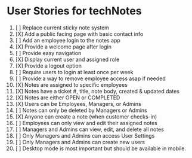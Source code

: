 # User Stories for techNotes

1. [ ] Replace current sticky note system
2. [X] Add a public facing page with basic contact info
3. [ ] Add an employee login to the notes app
4. [X] Provide a welcome page after login
5. [ ] Provide easy navigation
6. [X] Display current user and assigned role
7. [X] Provide a logout option
8. [ ] Require users to login at least once per week
9. [ ] Provide a way to remove employee access asap if needed
1. [X] Notes are assigned to specific employees
1. [X] Notes have a ticket #, title, note body, created & updated dates
1. [X] Notes are either OPEN or COMPLETED
1. [X] Users can be Employees, Managers, or Admins
1. [ ] Notes can only be deleted by Managers or Admins
1. [X] Anyone can create a note (when customer checks-in)
1. [ ] Employees can only view and edit their assigned notes
1. [ ] Managers and Admins can view, edit, and delete all notes
1. [ ] Only Managers and Admins can access User Settings
1. [ ] Only Managers and Admins can create new users
2. [ ] Desktop mode is most important but should be available in mobile.
